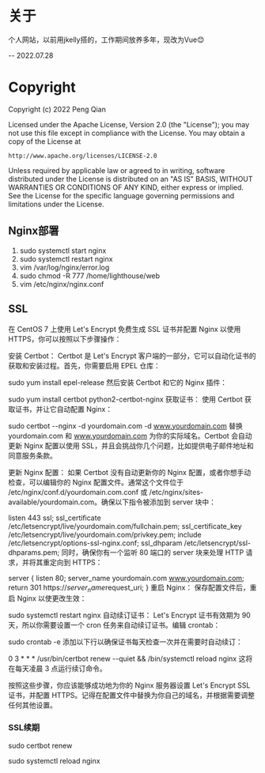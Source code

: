 # 关于

个人网站，以前用jkelly搭的，工作期间放养多年，现改为Vue😊

-- 2022.07.28

# Copyright

Copyright (c) 2022 Peng Qian

Licensed under the Apache License, Version 2.0 (the "License");
you may not use this file except in compliance with the License.
You may obtain a copy of the License at

    http://www.apache.org/licenses/LICENSE-2.0

Unless required by applicable law or agreed to in writing, software
distributed under the License is distributed on an "AS IS" BASIS,
WITHOUT WARRANTIES OR CONDITIONS OF ANY KIND, either express or implied.
See the License for the specific language governing permissions and
limitations under the License.


## Nginx部署

1. sudo systemctl start nginx
2. sudo systemctl restart nginx
3. vim /var/log/nginx/error.log
4. sudo chmod -R 777 /home/lighthouse/web
5. vim /etc/nginx/nginx.conf


## SSL

在 CentOS 7 上使用 Let's Encrypt 免费生成 SSL 证书并配置 Nginx 以使用 HTTPS，你可以按照以下步骤操作：

安装 Certbot：
Certbot 是 Let's Encrypt 客户端的一部分，它可以自动化证书的获取和安装过程。首先，你需要启用 EPEL 仓库：

sudo yum install epel-release
然后安装 Certbot 和它的 Nginx 插件：

sudo yum install certbot python2-certbot-nginx
获取证书：
使用 Certbot 获取证书，并让它自动配置 Nginx：

sudo certbot --nginx -d yourdomain.com -d www.yourdomain.com
替换 yourdomain.com 和 www.yourdomain.com 为你的实际域名。Certbot 会自动更新 Nginx 配置以使用 SSL，并且会挑战你几个问题，比如提供电子邮件地址和同意服务条款。

更新 Nginx 配置：
如果 Certbot 没有自动更新你的 Nginx 配置，或者你想手动检查，可以编辑你的 Nginx 配置文件。通常这个文件位于 /etc/nginx/conf.d/yourdomain.com.conf 或 /etc/nginx/sites-available/yourdomain.com。确保以下指令被添加到 server 块中：

listen 443 ssl;
ssl_certificate /etc/letsencrypt/live/yourdomain.com/fullchain.pem;
ssl_certificate_key /etc/letsencrypt/live/yourdomain.com/privkey.pem;
include /etc/letsencrypt/options-ssl-nginx.conf;
ssl_dhparam /etc/letsencrypt/ssl-dhparams.pem;
同时，确保你有一个监听 80 端口的 server 块来处理 HTTP 请求，并将其重定向到 HTTPS：

server {
    listen 80;
    server_name yourdomain.com www.yourdomain.com;
    return 301 https://$server_name$request_uri;
}
重启 Nginx：
保存配置文件后，重启 Nginx 以使更改生效：

sudo systemctl restart nginx
自动续订证书：
Let's Encrypt 证书有效期为 90 天，所以你需要设置一个 cron 任务来自动续订证书。编辑 crontab：

sudo crontab -e
添加以下行以确保证书每天检查一次并在需要时自动续订：

0 3 * * * /usr/bin/certbot renew --quiet && /bin/systemctl reload nginx
这将在每天凌晨 3 点运行续订命令。

按照这些步骤，你应该能够成功地为你的 Nginx 服务器设置 Let's Encrypt SSL 证书，并配置 HTTPS。记得在配置文件中替换为你自己的域名，并根据需要调整任何其他设置。

### SSL续期
sudo certbot renew

sudo systemctl reload nginx



